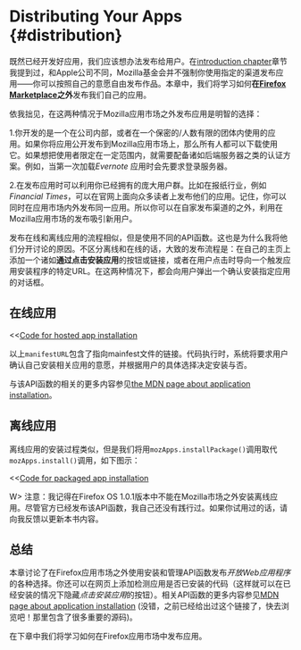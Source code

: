 # Distributing Your Apps {#distribution}

既然已经开发好应用，我们应该想办法发布给用户。在[introduction chapter](#introduction)章节我提到过，和Apple公司不同，Mozilla基金会并不强制你使用指定的渠道发布应用——你可以按照自己的意愿自由发布作品。本章中，我们将学习如何**在[Firefox Marketplace](http://marketplace.firefox.com)之外**发布我们自己的应用。

依我拙见，在这两种情况于Mozilla应用市场之外发布应用是明智的选择：

1.你开发的是一个在公司内部，或者在一个保密的/人数有限的团体内使用的应用。如果你将应用公开发布到Mozilla应用市场上，那么所有人都可以下载使用它。如果想把使用者限定在一定范围内，就需要配备诸如后端服务器之类的认证方案。例如，当第一次加载*Evernote* 应用时会先要求登录服务器。

2.在发布应用时可以利用你已经拥有的庞大用户群。比如在报纸行业，例如*Financial Times*，可以在官网上面向众多读者上发布他们的应用。记住，你可以同时在应用市场内外发布同一应用。所以你可以在自家发布渠道的之外，利用在Mozilla应用市场的发布吸引新用户。

发布在线和离线应用的流程相似，但是使用不同的API函数。这也是为什么我将他们分开讨论的原因。不区分离线和在线的话，大致的发布流程是：在自己的主页上添加一个诸如**通过点击安装应用**的按钮或链接，或者在用户点击时导向一个触发应用安装程序的特定URL。在这两种情况下，都会向用户弹出一个确认安装指定应用的对话框。

## 在线应用

<<[Code for hosted app installation](code/distribution/hosted_apps_distribution.js)

以上`manifestURL`包含了指向mainfest文件的链接。代码执行时，系统将要求用户确认自己安装相关应用的意愿，并根据用户的具体选择决定安装与否。

与该API函数的相关的更多内容参见[the MDN page about application installation](https://developer.mozilla.org/docs/Apps/JavaScript_API)。

## 离线应用

离线应用的安装过程类似，但是我们将用`mozApps.installPackage()`调用取代
`mozApps.install()`调用，如下图示：

<<[Code for packaged app installation](code/distribution/packaged_apps_distribution.js)

W> 注意：我记得在Firefox OS 1.0.1版本中不能在Mozilla市场之外安装离线应用。尽管官方已经发布该API函数，我自己还没有践行过。如果你试用过的话，请向我反馈以更新本书内容。

## 总结
本章讨论了在Firefox应用市场之外使用安装和管理API函数发布*开放Web应用程序*的各种选择。你还可以在网页上添加检测应用是否已安装的代码（这样就可以在已经安装的情况下隐藏*点击安装应用*的按钮）。相关API函数的更多内容参见[MDN page about application installation](https://developer.mozilla.org/docs/Apps/JavaScript_API) (没错，之前已经给出过这个链接了，快去浏览吧！那里包含了很多重要的源码)。

在下章中我们将学习如何在Firefox应用市场中发布应用。
